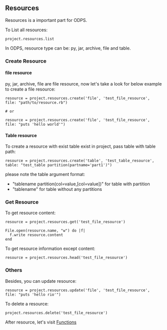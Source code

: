 ## Resources

Resources is a important part for ODPS.

To List all resources:

    project.resources.list
    
In ODPS, resource type can be: py, jar, archive, file and table.

### Create Resource


#### file resource

py, jar, archive, file are file resource, now let's take a look for below example to create a file resource:

    resource = project.resources.create('file', 'test_file_resource', file: "path/to/resource.rb")
    
    # or
    
    resource = project.resources.create('file', 'test_file_resource', file: "puts 'hello world'")


#### Table resource

To create a resource with exist table exist in project, pass table with table path:

    resource = project.resources.create('table', 'test_table_resource', table: "test_table partition(partname='part1')")

please note the table argument format: 

+ "tablename partition(col=value,[col=value])" for table with partition
+ "tablename" for table without any partitions

### Get Resource

To get resource content:

    resource = project.resources.get('test_file_resource')
    
    File.open(resource.name, "w") do |f|
      f.write resource.content
    end

To get resource information except content:

    resource = project.resources.head('test_file_resource')


### Others

Besides, you can update resource:

    resource = project.resources.update('file', 'test_file_resource', file: "puts 'hello rio'")    

To delete a resource:

    project.resources.delete('test_file_resource')
    
    
After resource, let's visit [Functions](./functions.md)    